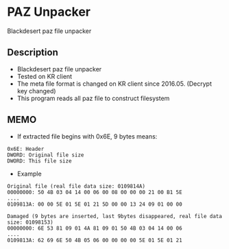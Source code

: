 # PAZ Unpacker
Blackdesert paz file unpacker

## Description
- Blackdesert paz file unpacker
- Tested on KR client
- The meta file format is changed on KR client since 2016.05. (Decrypt key changed)
- This program reads all paz file to construct filesystem

## MEMO
- If extracted file begins with 0x6E, 9 bytes means:
```
0x6E: Header
DWORD: Original file size
DWORD: This file size
```
- Example
```
Original file (real file data size: 0109814A)
00000000: 50 4B 03 04 14 00 06 00 08 00 00 00 21 00 B1 5E
....
0109813A: 00 00 5E 01 5E 01 21 5D 00 00 13 24 09 01 00 00
```
```
Damaged (9 bytes are inserted, last 9bytes disappeared, real file data size: 01098153)
00000000: 6E 53 81 09 01 4A 81 09 01 50 4B 03 04 14 00 06
....
0109813A: 62 69 6E 50 4B 05 06 00 00 00 00 5E 01 5E 01 21
```
